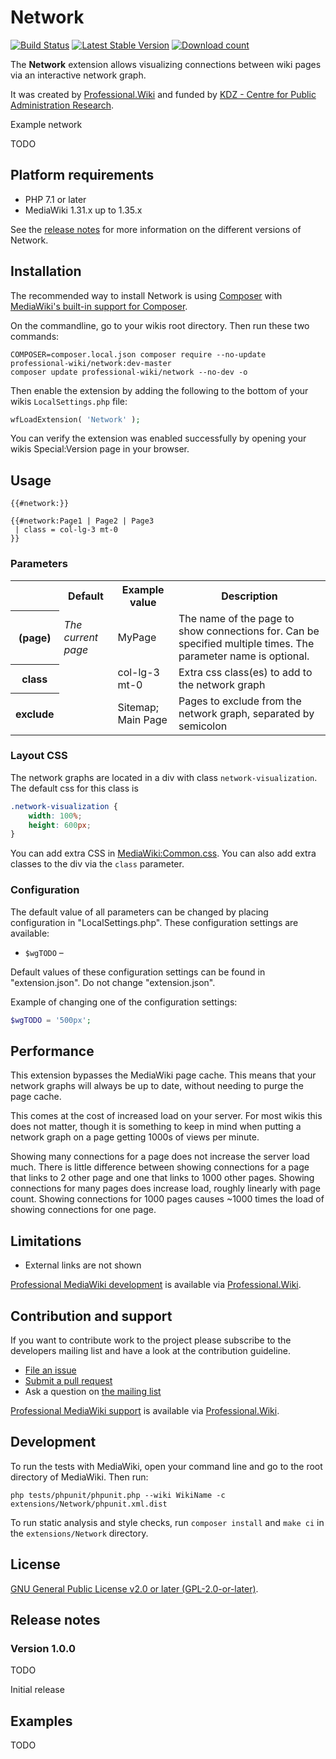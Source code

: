 # Network

[![Build Status](https://travis-ci.org/ProfessionalWiki/Network.svg?branch=master)](https://travis-ci.org/ProfessionalWiki/Network)
[![Latest Stable Version](https://poser.pugx.org/professional-wiki/network/version.png)](https://packagist.org/packages/professional-wiki/network)
[![Download count](https://poser.pugx.org/professional-wiki/network/d/total.png)](https://packagist.org/packages/professional-wiki/network)

The **Network** extension allows visualizing connections between wiki pages via an interactive network graph.

It was created by [Professional.Wiki](https://professional.wiki/) and funded by
[KDZ - Centre for Public Administration Research](https://www.kdz.eu/).

Example network

TODO

## Platform requirements

* PHP 7.1 or later
* MediaWiki 1.31.x up to 1.35.x

See the [release notes](#release-notes) for more information on the different versions of Network.

## Installation

The recommended way to install Network is using [Composer](https://getcomposer.org) with
[MediaWiki's built-in support for Composer](https://professional.wiki/en/articles/installing-mediawiki-extensions-with-composer).

On the commandline, go to your wikis root directory. Then run these two commands:

```shell script
COMPOSER=composer.local.json composer require --no-update professional-wiki/network:dev-master
composer update professional-wiki/network --no-dev -o
```

Then enable the extension by adding the following to the bottom of your wikis `LocalSettings.php` file:

```php
wfLoadExtension( 'Network' );
```

You can verify the extension was enabled successfully by opening your wikis Special:Version page in your browser.

## Usage

```
{{#network:}}
```

```
{{#network:Page1 | Page2 | Page3
 | class = col-lg-3 mt-0
}}
```

### Parameters

<table>
	<tr>
		<th></th>
		<th>Default</th>
		<th>Example value</th>
		<th>Description</th>
	</tr>
	<tr>
	    <th>(page)</th>
	    <td><i>The current page</i></td>
	    <td>MyPage</td>
	    <td>The name of the page to show connections for. Can be specified multiple times. The parameter name is optional.</td>
	</tr>
	<tr>
        <th>class</th>
        <td></td>
        <td>col-lg-3 mt-0</td>
        <td>Extra css class(es) to add to the network graph</td>
    </tr>
	<tr>
        <th>exclude</th>
        <td></td>
        <td>Sitemap; Main Page</td>
        <td>Pages to exclude from the network graph, separated by semicolon</td>
    </tr>
</table>

### Layout CSS

The network graphs are located in a div with class `network-visualization`. The default css for this class is

```css
.network-visualization {
	width: 100%;
	height: 600px;
}
```

You can add extra CSS in [MediaWiki:Common.css]. You can also add extra classes to the div via the `class` parameter.

### Configuration

The default value of all parameters can be changed by placing configuration in "LocalSettings.php".
These configuration settings are available:

* `$wgTODO` – 

Default values of these configuration settings can be found in "extension.json". Do not change "extension.json".

Example of changing one of the configuration settings:

```php
$wgTODO = '500px';
```

## Performance

This extension bypasses the MediaWiki page cache. This means that your network graphs will always be up to date,
without needing to purge the page cache.

This comes at the cost of increased load on your server. For most wikis this does not matter, though it is something
to keep in mind when putting a network graph on a page getting 1000s of views per minute.

Showing many connections for a page does not increase the server load much. There is little difference between
showing connections for a page that links to 2 other page and one that links to 1000 other pages. Showing connections
for many pages does increase load, roughly linearly with page count. Showing connections for 1000 pages causes ~1000
times the load of showing connections for one page. 

## Limitations

* External links are not shown

[Professional MediaWiki development](https://professional.wiki/en/services#development) is available via
[Professional.Wiki](https://professional.wiki/).

## Contribution and support

If you want to contribute work to the project please subscribe to the developers mailing list and
have a look at the contribution guideline.

* [File an issue](https://github.com/ProfessionalWiki/Network/issues)
* [Submit a pull request](https://github.com/ProfessionalWiki/Network/pulls)
* Ask a question on [the mailing list](https://www.semantic-mediawiki.org/wiki/Mailing_list)

[Professional MediaWiki support](https://professional.wiki/en/support) is available via
[Professional.Wiki](https://professional.wiki/).

## Development

To run the tests with MediaWiki, open your command line and go to the root directory of MediaWiki. Then run:

    php tests/phpunit/phpunit.php --wiki WikiName -c extensions/Network/phpunit.xml.dist

To run static analysis and style checks, run `composer install` and `make ci` in the `extensions/Network` directory.

## License

[GNU General Public License v2.0 or later (GPL-2.0-or-later)](/COPYING).

## Release notes

### Version 1.0.0

TODO

Initial release

## Examples

TODO

[MediaWiki:Common.css]: https://www.mediawiki.org/wiki/Manual:Interface/Stylesheets
